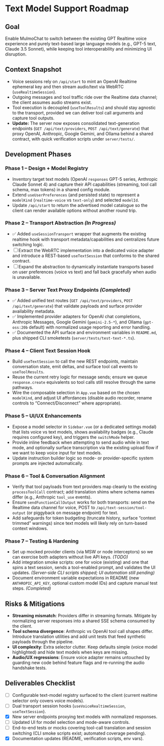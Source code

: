 # Text Model Support Roadmap

## Goal
Enable MulmoChat to switch between the existing GPT Realtime voice experience and purely text-based large language models (e.g., GPT-5 text, Claude 3.5 Sonnet), while keeping tool interoperability and minimizing UI disruption.

## Context Snapshot
- Voice sessions rely on `/api/start` to mint an OpenAI Realtime ephemeral key and then stream audio/text via WebRTC (`useRealtimeSession`).
- Outgoing messages and tool traffic ride over the Realtime data channel; the client assumes audio streams exist.
- Tool execution is decoupled (`useToolResults`) and should stay agnostic to the transport, provided we can deliver tool call arguments and capture tool outputs.
- **Update:** The server now exposes consolidated text-generation endpoints (`GET /api/text/providers`, `POST /api/text/generate`) that proxy OpenAI, Anthropic, Google Gemini, and Ollama behind a shared contract, with quick verification scripts under `server/tests/`.

## Development Phases

### Phase 1 – Design + Model Registry
- Inventory target text models (OpenAI `responses` GPT-5 series, Anthropic Claude Sonnet 4) and capture their API capabilities (streaming, tool call schema, max tokens) in a shared config module.
- Extend `useUserPreferences` (and persisted state) to represent a `modelKind` (`realtime-voice` vs `text-only`) and selected `modelId`.
- Update `/api/start` to return the advertised model catalogue so the client can render available options without another round trip.

### Phase 2 – Transport Abstraction _(In Progress)_
- ✅ Added `useSessionTransport` wrapper that augments the existing realtime hook with transport metadata/capabilities and centralizes future switching logic.
- ☐ Extract the WebRTC implementation into a dedicated voice adapter and introduce a REST-based `useTextSession` that conforms to the shared contract.
- ☐ Expand the abstraction to dynamically instantiate transports based on user preferences (voice vs text) and fall back gracefully when audio is unavailable.

### Phase 3 – Server Text Proxy Endpoints _(Completed)_
- ✅ Added unified text routes (`GET /api/text/providers`, `POST /api/text/generate`) that validate payloads and surface provider availability metadata.
- ✅ Implemented provider adapters for OpenAI chat completions, Anthropic Messages, Google Gemini (`gemini-2.5-*`), and Ollama (`gpt-oss:20b` default) with normalized usage reporting and error handling.
- ✅ Documented the API surface and environment variables in `README.md`, plus shipped CLI smoketests (`server/tests/test-text-*.ts`).

### Phase 4 – Client Text Session Hook
- Build `useTextSession` to call the new REST endpoints, maintain conversation state, emit deltas, and surface tool call events to `useToolResults`.
- Reuse the current retry logic for message sends; ensure we queue `response.create` equivalents so tool calls still resolve through the same pathways.
- Wire the composable selection in `App.vue` based on the chosen `modelKind`, and adjust UI affordances (disable audio recorder, rename controls to “Connect/Disconnect” where appropriate).

### Phase 5 – UI/UX Enhancements
- Expose a model selector in `Sidebar.vue` (or a dedicated settings modal) that lists voice vs text models, shows availability badges (e.g., Claude requires configured key), and triggers the `switchMode` helper.
- Provide inline feedback when attempting to send audio while in text mode, and optionally surface transcription via the existing upload flow if we want to keep voice input for text models.
- Update instruction builder logic so mode- or provider-specific system prompts are injected automatically.

### Phase 6 – Tool & Conversation Alignment
- Verify that tool payloads from text providers map cleanly to the existing `processToolCall` contract; add translation shims where schema names differ (e.g., Anthropic `tool_use` events).
- Ensure `sendFunctionCallOutput` works for both transports: send on the Realtime data channel for voice, POST to `/api/text-session/tool-output` (or piggyback on message endpoint) for text.
- Add safeguards for token budgeting (truncate history, surface “context trimmed” warnings) since text models will likely rely on turn-based context windows.

### Phase 7 – Testing & Hardening
- Set up mocked provider clients (via MSW or node interceptors) so we can exercise both adapters without live API keys. _(TODO)_
- Add integration smoke scripts: one for voice (existing) and one that spins a text session, sends a tool-enabled prompt, and validates the UI updates. _(Server-side CLI scripts shipped; UI automation still pending)_
- Document environment variable expectations in README (new `ANTHROPIC_API_KEY`, optional custom model IDs) and capture manual test steps. _(Completed)_

## Risks & Mitigations
- **Streaming mismatch**: Providers differ in streaming formats. Mitigate by normalizing server responses into a shared SSE schema consumed by the client.
- **Tool schema divergence**: Anthropic vs OpenAI tool call shapes differ. Introduce translation utilities and add unit tests that feed synthetic payloads through the pipeline.
- **UI complexity**: Extra selector clutter. Keep defaults simple (voice model highlighted) and hide text models when keys are missing.
- **Audio/UX regressions**: Ensure voice adapter remains untouched by guarding new code behind feature flags and re-running the audio handshake tests.

## Deliverables Checklist
- [ ] Configurable text-model registry surfaced to the client (current realtime selector only covers voice models).
- [ ] Dual transport session hooks (`useVoiceRealtimeSession`, `useTextSession`).
- [x] New server endpoints proxying text models with normalized responses.
- [ ] Updated UI for model selection and mode-aware controls.
- [ ] End-to-end tests or mocks covering tool-call translation and session switching (CLI smoke scripts exist; automated coverage pending).
- [x] Documentation updates (README, verification scripts, env vars).
